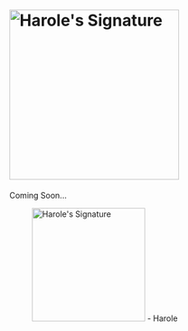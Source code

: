 # <a href="#-"><img alt="Harole's Signature" width="300" src="https://user-images.githubusercontent.com/47141290/194374045-72dc4359-552d-487c-b129-d961c1c6dda1.svg"> </a>
Coming Soon...
<figure title="Harole's Signature">
<img alt="Harole's Signature" width="200" src="https://user-images.githubusercontent.com/47141290/194127671-1d720896-257f-4ee0-b13e-d086d6909b26.svg">
<span>- Harole</span>
</figure>
